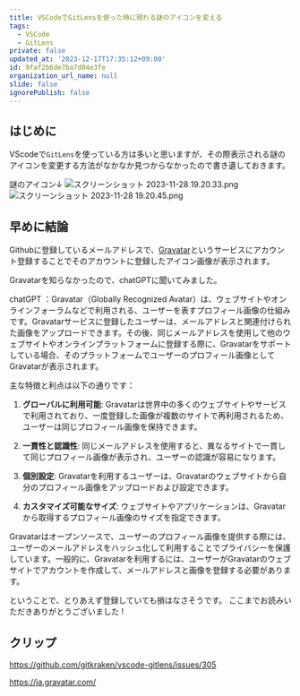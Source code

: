 ```yaml
---
title: VSCodeでGitLensを使った時に現れる謎のアイコンを変える
tags:
  - VSCode
  - GitLens
private: false
updated_at: '2023-12-17T17:35:12+09:00'
id: 9faf2b6de7ba7d04e3fe
organization_url_name: null
slide: false
ignorePublish: false
---
```

## はじめに
VScodeで`GitLens`を使っている方は多いと思いますが、その際表示される謎のアイコンを変更する方法がなかなか見つからなかったので書き遺しておきます。

謎のアイコン↓
![スクリーンショット 2023-11-28 19.20.33.png](https://qiita-image-store.s3.ap-northeast-1.amazonaws.com/0/2778030/494a8324-9abc-b95d-6e7d-f8cdf452aaf7.png)
![スクリーンショット 2023-11-28 19.20.45.png](https://qiita-image-store.s3.ap-northeast-1.amazonaws.com/0/2778030/30a355d9-9e43-ad92-cb57-e35ef8aa1d48.png)


## 早めに結論
Githubに登録しているメールアドレスで、[Gravatar](https://ja.gravatar.com/)というサービスにアカウント登録することでそのアカウントに登録したアイコン画像が表示されます。

Gravatarを知らなかったので、chatGPTに聞いてみました。

chatGPT ：Gravatar（Globally Recognized Avatar）は、ウェブサイトやオンラインフォーラムなどで利用される、ユーザーを表すプロフィール画像の仕組みです。Gravatarサービスに登録したユーザーは、メールアドレスと関連付けられた画像をアップロードできます。その後、同じメールアドレスを使用して他のウェブサイトやオンラインプラットフォームに登録する際に、Gravatarをサポートしている場合、そのプラットフォームでユーザーのプロフィール画像としてGravatarが表示されます。

主な特徴と利点は以下の通りです：

1. **グローバルに利用可能**: Gravatarは世界中の多くのウェブサイトやサービスで利用されており、一度登録した画像が複数のサイトで再利用されるため、ユーザーは同じプロフィール画像を保持できます。

2. **一貫性と認識性**: 同じメールアドレスを使用すると、異なるサイトで一貫して同じプロフィール画像が表示され、ユーザーの認識が容易になります。

3. **個別設定**: Gravatarを利用するユーザーは、Gravatarのウェブサイトから自分のプロフィール画像をアップロードおよび設定できます。

4. **カスタマイズ可能なサイズ**: ウェブサイトやアプリケーションは、Gravatarから取得するプロフィール画像のサイズを指定できます。

Gravatarはオープンソースで、ユーザーのプロフィール画像を提供する際には、ユーザーのメールアドレスをハッシュ化して利用することでプライバシーを保護しています。一般的に、Gravatarを利用するには、ユーザーがGravatarのウェブサイトでアカウントを作成して、メールアドレスと画像を登録する必要があります。

ということで、とりあえず登録していても損はなさそうです。
ここまでお読みいただきありがとうございました !

## クリップ

https://github.com/gitkraken/vscode-gitlens/issues/305

https://ja.gravatar.com/
